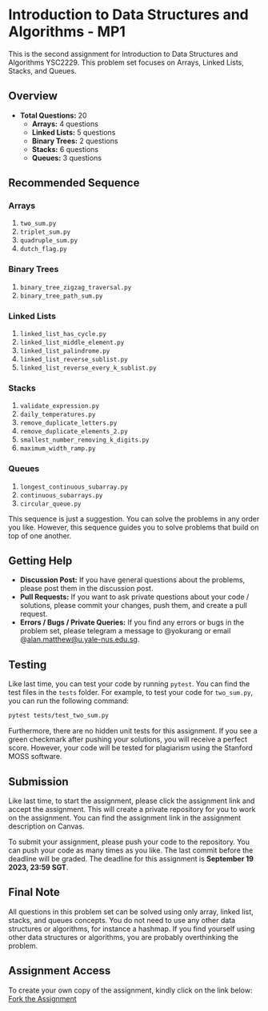 # Introduction to Data Structures and Algorithms - MP1

This is the second assignment for Introduction to Data Structures and Algorithms YSC2229. This problem set focuses on Arrays, Linked Lists, Stacks, and Queues.

## Overview

- **Total Questions:** 20
  - **Arrays:** 4 questions
  - **Linked Lists:** 5 questions
  - **Binary Trees:** 2 questions
  - **Stacks:** 6 questions
  - **Queues:** 3 questions

## Recommended Sequence

### Arrays

1. `two_sum.py`
2. `triplet_sum.py`
3. `quadruple_sum.py`
4. `dutch_flag.py`

### Binary Trees
1. `binary_tree_zigzag_traversal.py`
2. `binary_tree_path_sum.py`

### Linked Lists

1. `linked_list_has_cycle.py`
2. `linked_list_middle_element.py`
3. `linked_list_palindrome.py`
4. `linked_list_reverse_sublist.py`
5. `linked_list_reverse_every_k_sublist.py`

### Stacks

1. `validate_expression.py`
2. `daily_temperatures.py`
3. `remove_duplicate_letters.py`
4. `remove_duplicate_elements_2.py`
5. `smallest_number_removing_k_digits.py`
6. `maximum_width_ramp.py` 

### Queues

1. `longest_continuous_subarray.py`
2. `continuous_subarrays.py`
3. `circular_queue.py`

This sequence is just a suggestion. You can solve the problems in any order you like. However, this sequence guides you to solve problems that build on top of one another.

## Getting Help

- **Discussion Post:** If you have general questions about the problems, please post them in the discussion post.
- **Pull Requests:** If you want to ask private questions about your code / solutions, please commit your changes, push them, and create a pull request. 
- **Errors / Bugs / Private Queries:** If you find any errors or bugs in the problem set, please telegram a message to @yokurang or email @alan.matthew@u.yale-nus.edu.sg.

## Testing

Like last time, you can test your code by running ```pytest```. You can find the test files in the `tests` folder. For example, to test your code for `two_sum.py`, you can run the following command:

```bash
pytest tests/test_two_sum.py
```

Furthermore, there are no hidden unit tests for this assignment. If you see a green checkmark after pushing your solutions, you will receive a perfect score. However, your code will be tested for plagiarism using the Stanford MOSS software.

## Submission

Like last time, to start the assignment, please click the assignment link and accept the assignment. This will create a private repository for you to work on the assignment. You can find the assignment link in the assignment description on Canvas. 

To submit your assignment, please push your code to the repository. You can push your code as many times as you like. The last commit before the deadline will be graded. The deadline for this assignment is **September 19 2023, 23:59 SGT**.

## Final Note

All questions in this problem set can be solved using only array, linked list, stacks, and queues concepts. You do not need to use any other data structures or algorithms, for instance a hashmap. If you find yourself using other data structures or algorithms, you are probably overthinking the problem.

## Assignment Access
To create your own copy of the assignment, kindly click on the link below: 
[Fork the Assignment](https://classroom.github.com/a/Ztq533Z-)

